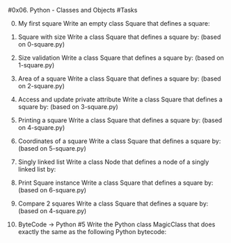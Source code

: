 #0x06. Python - Classes and Objects
#Tasks

0. My first square
Write an empty class Square that defines a square:

1. Square with size
Write a class Square that defines a square by: (based on 0-square.py)

2. Size validation
Write a class Square that defines a square by: (based on 1-square.py)

3. Area of a square
Write a class Square that defines a square by: (based on 2-square.py)

4. Access and update private attribute
Write a class Square that defines a square by: (based on 3-square.py)

5. Printing a square
Write a class Square that defines a square by: (based on 4-square.py)

6. Coordinates of a square
Write a class Square that defines a square by: (based on 5-square.py)

7. Singly linked list
Write a class Node that defines a node of a singly linked list by:

8. Print Square instance
Write a class Square that defines a square by: (based on 6-square.py)

9. Compare 2 squares
Write a class Square that defines a square by: (based on 4-square.py)

10. ByteCode -> Python #5
Write the Python class MagicClass that does exactly the same as the following Python bytecode:
